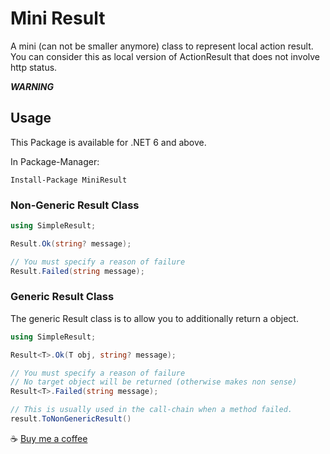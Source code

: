 # Mini Result

A mini (can not be smaller anymore) class to represent local action result. You can consider this as local version of ActionResult that does not involve http status.

***WARNING***

## Usage
This Package is available for .NET 6 and above.

In Package-Manager:
``` 
Install-Package MiniResult
```

### Non-Generic Result Class
``` C#
using SimpleResult;

Result.Ok(string? message);

// You must specify a reason of failure
Result.Failed(string message);
```

### Generic Result Class
The generic Result class is to allow you to additionally return a object.
``` C#
using SimpleResult;

Result<T>.Ok(T obj, string? message);

// You must specify a reason of failure
// No target object will be returned (otherwise makes non sense)
Result<T>.Failed(string message);

// This is usually used in the call-chain when a method failed.
result.ToNonGenericResult()
```
:coffee: [Buy me a coffee](https://www.buymeacoffee.com/idealei)